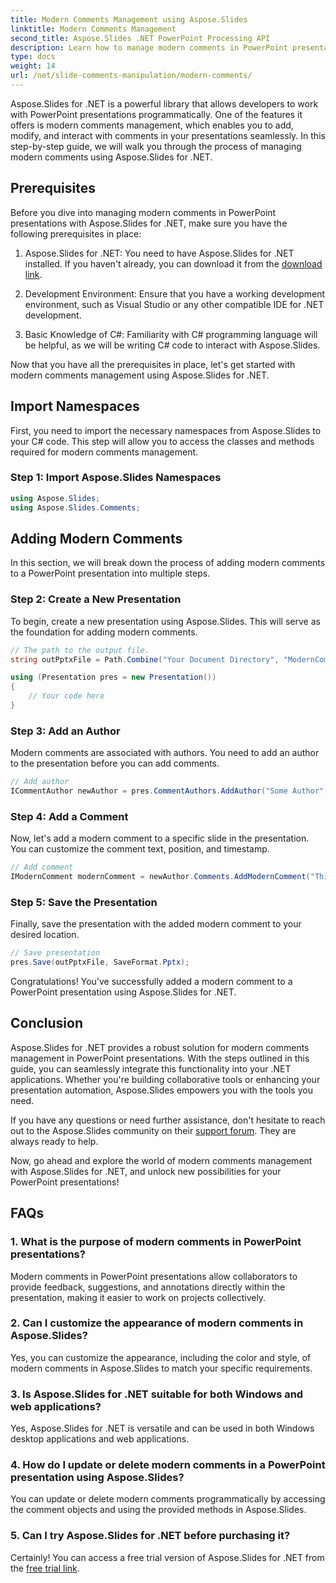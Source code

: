 ```yaml
---
title: Modern Comments Management using Aspose.Slides
linktitle: Modern Comments Management
second_title: Aspose.Slides .NET PowerPoint Processing API
description: Learn how to manage modern comments in PowerPoint presentations using Aspose.Slides for .NET. Collaborate effortlessly!
type: docs
weight: 14
url: /net/slide-comments-manipulation/modern-comments/
---
```


Aspose.Slides for .NET is a powerful library that allows developers to work with PowerPoint presentations programmatically. One of the features it offers is modern comments management, which enables you to add, modify, and interact with comments in your presentations seamlessly. In this step-by-step guide, we will walk you through the process of managing modern comments using Aspose.Slides for .NET.

## Prerequisites

Before you dive into managing modern comments in PowerPoint presentations with Aspose.Slides for .NET, make sure you have the following prerequisites in place:

1. Aspose.Slides for .NET: You need to have Aspose.Slides for .NET installed. If you haven't already, you can download it from the [download link](https://releases.aspose.com/slides/net/).

2. Development Environment: Ensure that you have a working development environment, such as Visual Studio or any other compatible IDE for .NET development.

3. Basic Knowledge of C#: Familiarity with C# programming language will be helpful, as we will be writing C# code to interact with Aspose.Slides.

Now that you have all the prerequisites in place, let's get started with modern comments management using Aspose.Slides for .NET.

## Import Namespaces

First, you need to import the necessary namespaces from Aspose.Slides to your C# code. This step will allow you to access the classes and methods required for modern comments management.

### Step 1: Import Aspose.Slides Namespaces

```csharp
using Aspose.Slides;
using Aspose.Slides.Comments;
```

## Adding Modern Comments

In this section, we will break down the process of adding modern comments to a PowerPoint presentation into multiple steps.

### Step 2: Create a New Presentation

To begin, create a new presentation using Aspose.Slides. This will serve as the foundation for adding modern comments.

```csharp
// The path to the output file.
string outPptxFile = Path.Combine("Your Document Directory", "ModernComments_out.pptx");

using (Presentation pres = new Presentation())
{
    // Your code here
}
```

### Step 3: Add an Author

Modern comments are associated with authors. You need to add an author to the presentation before you can add comments.

```csharp
// Add author
ICommentAuthor newAuthor = pres.CommentAuthors.AddAuthor("Some Author", "SA");
```

### Step 4: Add a Comment

Now, let's add a modern comment to a specific slide in the presentation. You can customize the comment text, position, and timestamp.

```csharp
// Add comment
IModernComment modernComment = newAuthor.Comments.AddModernComment("This is a modern comment", pres.Slides[0], null, new PointF(100, 100), DateTime.Now);
```

### Step 5: Save the Presentation

Finally, save the presentation with the added modern comment to your desired location.

```csharp
// Save presentation
pres.Save(outPptxFile, SaveFormat.Pptx);
```

Congratulations! You've successfully added a modern comment to a PowerPoint presentation using Aspose.Slides for .NET.

## Conclusion

Aspose.Slides for .NET provides a robust solution for modern comments management in PowerPoint presentations. With the steps outlined in this guide, you can seamlessly integrate this functionality into your .NET applications. Whether you're building collaborative tools or enhancing your presentation automation, Aspose.Slides empowers you with the tools you need.

If you have any questions or need further assistance, don't hesitate to reach out to the Aspose.Slides community on their [support forum](https://forum.aspose.com/). They are always ready to help.

Now, go ahead and explore the world of modern comments management with Aspose.Slides for .NET, and unlock new possibilities for your PowerPoint presentations!

## FAQs

### 1. What is the purpose of modern comments in PowerPoint presentations?

Modern comments in PowerPoint presentations allow collaborators to provide feedback, suggestions, and annotations directly within the presentation, making it easier to work on projects collectively.

### 2. Can I customize the appearance of modern comments in Aspose.Slides?

Yes, you can customize the appearance, including the color and style, of modern comments in Aspose.Slides to match your specific requirements.

### 3. Is Aspose.Slides for .NET suitable for both Windows and web applications?

Yes, Aspose.Slides for .NET is versatile and can be used in both Windows desktop applications and web applications.

### 4. How do I update or delete modern comments in a PowerPoint presentation using Aspose.Slides?

You can update or delete modern comments programmatically by accessing the comment objects and using the provided methods in Aspose.Slides.

### 5. Can I try Aspose.Slides for .NET before purchasing it?

Certainly! You can access a free trial version of Aspose.Slides for .NET from the [free trial link](https://releases.aspose.com/).
